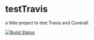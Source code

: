 testTravis
==========

a little project to test Travis and Coverall.

[![Build Status](https://travis-ci.org/nharraud/testTravis.png?branch=master)](https://travis-ci.org/nharraud/testTravis?branch=master)
